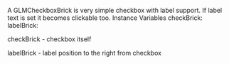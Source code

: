 A GLMCheckboxBrick is very simple checkbox with label support. If label text is set it becomes clickable too.Instance Variables	checkBrick:		<GLMInteractableBrick>	labelBrick:		<GLMLabelBrick>checkBrick	- checkbox itselflabelBrick	- label position to the right from checkbox